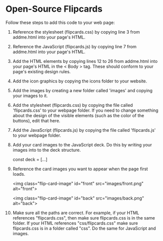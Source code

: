 # Open-Source Flipcards

Follow these steps to add this code to your web page:

1. Reference the stylesheet (flipcards.css) by copying line 3 from addme.html into your page's HTML. 

2. Reference the JavaScript (flipcards.js) by copying line 7 from addme.html into your page's HTML.

3. Add the HTML elements by copying lines 12 to 26 from addme.html into your page's HTML in the \< Body \> tag. These should conform to your page's existing design rules.

4. Add the icon graphics by copying the icons folder to your website.

5. Add the images by creating a new folder called 'images' and copying your images to it.

6. Add the stylesheet (flipcards.css) by copying the file called 'flipcards.css' to your webpage folder. If you need to change something about the design of the visible elements (such as the color of the buttons), edit that here.

7. Add the JavaScript (flipcards.js) by copying the file called 'flipcards.js' to your webpage folder.

8. Add your card images to the JavaScript deck. Do this by writing your images into to the deck structure. 

    const deck = [...] 

9. Reference the card images you want to appear when the page first loads.

    \<img class="flip-card-image" id="front" src="images/front.png" alt="front">

    \<img class="flip-card-image" id="back" src="images/back.png" alt="back"> 

10. Make sure all the paths are correct. For example, if your HTML references "flipcards.css", then make sure flipcards.css is in the same folder. If your HTML references "css/flipcards.css" make sure flipcards.css is in a folder called "css". Do the same for JavaScript and images.

